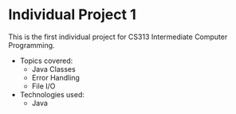 # Individual Project 1
This is the first individual project for CS313 Intermediate Computer Programming.

- Topics covered:
    - Java Classes
    - Error Handling
    - File I/O
- Technologies used:
  - Java
